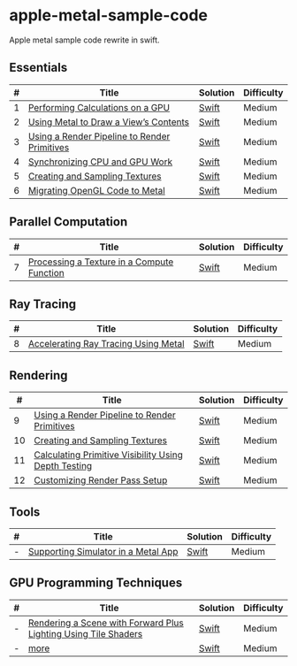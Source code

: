 # apple-metal-sample-code
Apple metal sample code rewrite in swift.



## Essentials

| # | Title | Solution | Difficulty |
|---| ----- | -------- | ---------- |
|1|[Performing Calculations on a GPU](https://developer.apple.com/documentation/metal/basic_tasks_and_concepts/performing_calculations_on_a_gpu) | [Swift](./01_PerformingCalculationsOnAGPU/)|Medium|
|2|[Using Metal to Draw a View’s Contents](https://developer.apple.com/documentation/metal/basic_tasks_and_concepts/using_metal_to_draw_a_view_s_contents) | [Swift](./02_UsingMetalToDrawAViewContentsents/)|Medium|
|3|[Using a Render Pipeline to Render Primitives](https://developer.apple.com/documentation/metal/using_a_render_pipeline_to_render_primitives) | [Swift](./03_UsingARenderPipelineToRenderPrimitives/)|Medium|
|4|[Synchronizing CPU and GPU Work](https://developer.apple.com/documentation/metal/synchronization/synchronizing_cpu_and_gpu_work) | [Swift](./MigratingOpenGLCodeToMetal/)|Medium|
|5|[Creating and Sampling Textures](https://developer.apple.com/documentation/metal/creating_and_sampling_textures) | [Swift](./05_CreatingAndSamplingTextures/)|Medium|
|6|[Migrating OpenGL Code to Metal](https://developer.apple.com/documentation/metal/migrating_opengl_code_to_metal) | [Swift](./MigratingOpenGLCodeToMetal/)|Medium|


## Parallel Computation

| # | Title | Solution | Difficulty |
|---| ----- | -------- | ---------- |
|7|[Processing a Texture in a Compute Function](https://developer.apple.com/documentation/metal/processing_a_texture_in_a_compute_function) | [Swift](./07_ProcessingATextureInAComputeFunction/)|Medium|


## Ray Tracing

| # | Title | Solution | Difficulty |
|---| ----- | -------- | ---------- |
|8|[Accelerating Ray Tracing Using Metal](https://developer.apple.com/documentation/metal/accelerating_ray_tracing_using_metal) | [Swift](./ProcessingATextureInAComputeFunction/)|Medium|



## Rendering

| # | Title | Solution | Difficulty |
|---| ----- | -------- | ---------- |
|9|[Using a Render Pipeline to Render Primitives](https://developer.apple.com/documentation/metal/using_a_render_pipeline_to_render_primitives) | [Swift](./UsingARenderPipelineToRenderPrimitives/)|Medium|
|10|[Creating and Sampling Textures](https://developer.apple.com/documentation/metal/creating_and_sampling_textures) | [Swift](./CreatingAndSamplingTextures/)|Medium|
|11|[Calculating Primitive Visibility Using Depth Testing](https://developer.apple.com/documentation/metal/calculating_primitive_visibility_using_depth_testing) | [Swift](./CreatingAndSamplingTextures/)|Medium|
|12|[Customizing Render Pass Setup](https://developer.apple.com/documentation/metal/customizing_render_pass_setup) | [Swift](./12_CustomizingRenderPassSetup/)|Medium|


## Tools

| # | Title | Solution | Difficulty |
|---| ----- | -------- | ---------- |
|-|[Supporting Simulator in a Metal App](https://developer.apple.com/documentation/metal/supporting_simulator_in_a_metal_app) | [Swift](./ProcessingATextureInAComputeFunction/)|Medium|


## GPU Programming Techniques

| # | Title | Solution | Difficulty |
|---| ----- | -------- | ---------- |
|-|[Rendering a Scene with Forward Plus Lighting Using Tile Shaders](https://developer.apple.com/documentation/metal/rendering_a_scene_with_forward_plus_lighting_using_tile_shaders) | [Swift](./ProcessingATextureInAComputeFunction/)|Medium|
|-|[more]() | [Swift]()|Medium|



